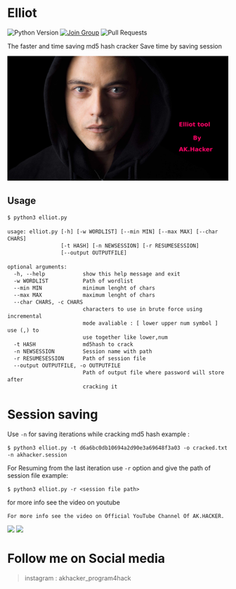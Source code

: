 # Elliot
![Python Version](https://img.shields.io/badge/Python-v3.9-blue)
[![Join Group](https://img.shields.io/badge/Telegram-Join%20Group-informational)](https://t.me/program4hack)
![Pull Requests](https://img.shields.io/github/issues-pr/AKHACKER-program4hack/elliot)

The faster and time saving md5 hash cracker
Save time by saving session

<img src="elliotgithub.jpg">

## Usage
```
$ python3 elliot.py

usage: elliot.py [-h] [-w WORDLIST] [--min MIN] [--max MAX] [--char CHARS]
                 [-t HASH] [-n NEWSESSION] [-r RESUMESESSION]
                 [--output OUTPUTFILE]

optional arguments:
  -h, --help            show this help message and exit
  -w WORDLIST           Path of wordlist
  --min MIN             minimum lenght of chars
  --max MAX             maximum lenght of chars
  --char CHARS, -c CHARS
                        characters to use in brute force using incremental
                        mode avaliable : [ lower upper num symbol ] use (,) to
                        use together like lower,num
  -t HASH               md5hash to crack
  -n NEWSESSION         Session name with path
  -r RESUMESESSION      Path of session file
  --output OUTPUTFILE, -o OUTPUTFILE
                        Path of output file where password will store after
                        cracking it

```
# Session saving 

Use ```-n``` for saving iterations while cracking md5 hash 
example : 
```
$ python3 elliot.py -t d6a6bc0db10694a2d90e3a69648f3a03 -o cracked.txt -n akhacker.session
```
For Resuming from the last iteration use ```-r``` option and give the path of session file example:

```
$ python3 elliot.py -r <session file path>
```

for more info see the video on youtube

```
For more info see the video on Official YouTube Channel Of AK.HACKER.
```
<a href="https://youtu.be/ifkGhxhlV6Q"><img src="https://img.shields.io/badge/How%20To%20Deploy-blue.svg?logo=Youtube"></a>
<a href="https://youtu.be/ifkGhxhlV6Q"><img src="https://img.shields.io/youtube/views/ifkGhxhlV6Q?style=social"></a>

# Follow me on Social media
> instagram : akhacker_program4hack


